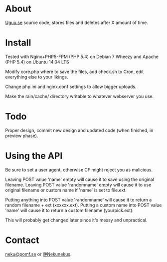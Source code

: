 # About
[Uguu.se](http://uguu.se) source code, stores files and deletes after X amount of time.

# Install
Tested with Nginx+PHP5-FPM (PHP 5.4) on Debian 7 Wheezy and Apache (PHP 5.4) on Ubuntu 14.04 LTS

Modify core.php where to save the files, add check.sh to Cron, edit everything else to your likings.

Change php.ini and nginx.conf settings to allow bigger uploads.

Make the rain/cache/ directory writable to whatever webserver you use.

# Todo

Proper design, commit new design and updated code (when finished, in preview phase).


# Using the API

  Be sure to set a user agent, otherwise CF might reject you as malicious.

  Leaving POST value 'name' empty will cause it to save using the original filename.
  Leaving POST value 'randomname' empty will cause it to use original filename or custom name if 'name' is set to file.ext.
  
  Putting anything into POST value 'randomname' will cause it to return a random filename + ext (xxxxxx.ext).
  Putting a custom name into POST value 'name' will cause it to return a custom filename (yourpick.ext).


This will probably get changed later since it's messy and unpractical.

# Contact

[neku@pomf.se](mailto:neku@pomf.se) or [@Nekunekus](https://twitter.com/nekunekus).
